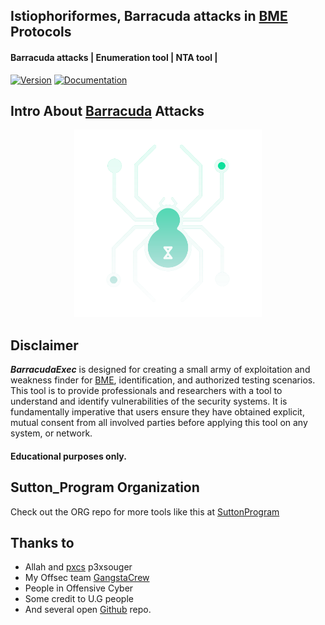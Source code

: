 ## Istiophoriformes, Barracuda attacks in [BME](https://github.com/pxcs/BlackMarlinExec/) Protocols
#### Barracuda attacks | Enumeration tool | NTA tool |

[![Version](https://img.shields.io/nuget/v/BlackMarlinExec?label=version&logo=nuget)](https://www.nuget.org/packages/BlackMarlinExec/)
[![Documentation](https://img.shields.io/static/v1?label=&message=documentation&color=blue)](https://github.com/pxcs/BlackMarlinExec/)

## Intro About [Barracuda](https://github.com/pxcs/BlackMarlinExec/tree/main/bma/ABAMB) Attacks

<a href="https://github.com/pxcs/KerberossianCracker"><p align="center">
<img width="300" height="300" src="/images/WEB-300_Fill.svg">
</p></a>

## Disclaimer
***BarracudaExec*** is designed for creating a small army of exploitation and weakness finder for [BME](https://github.com/pxcs/BlackMarlinExec/), identification, and authorized testing scenarios. This tool is to provide professionals and researchers with a tool to understand and identify vulnerabilities of the security systems. It is fundamentally imperative that users ensure they have obtained explicit, mutual consent from all involved parties before applying this tool on any system, or network.

#### Educational purposes only.<br>

## Sutton_Program Organization
Check out the ORG repo for more tools like this at [SuttonProgram](https://github.com/SuttonProgram)

## Thanks to

- Allah and [pxcs](https://github.com/pxcs/) p3xsouger
- My Offsec team [GangstaCrew](https://github.com/GangstaCrew)
- People in Offensive Cyber
- Some credit to U.G people
- And several open [Github](https://github.com/) repo.
